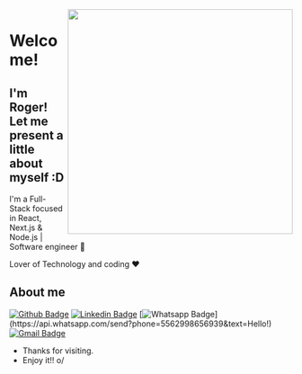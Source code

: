 <img align="right" width="400" height="400" src="https://media.giphy.com/media/IThjAlJnD9WNO/giphy.gif">

# Welcome!

## I'm Roger! Let me present a little about myself :D

I'm a Full-Stack focused in React, Next.js & Node.js | Software engineer :robot:

Lover of Technology and coding :heart:

## About me 

[![Github Badge](https://img.shields.io/badge/-Github-000?style=flat-square&logo=Github&logoColor=white&link=https://github.com/Roger-Melo)](https://github.com/Roger-Melo)
[![Linkedin Badge](https://img.shields.io/badge/-LinkedIn-blue?style=flat-square&logo=Linkedin&logoColor=white&link=https://www.linkedin.com/in/r-melo/)](https://www.linkedin.com/in/r-melo/)
[![Whatsapp Badge](https://img.shields.io/badge/-Whatsapp-4CA143?style=flat-square&labelColor=4CA143&logo=whatsapp&logoColor=white&link=https://api.whatsapp.com/send?phone=5562998656939&text=Hello!)](https://api.whatsapp.com/send?phone=5562998656939&text=Hello!)
[![Gmail Badge](https://img.shields.io/badge/-Gmail-c14438?style=flat-square&logo=Gmail&logoColor=white&link=mailto:rogerw592@gmail.com)](mailto:rogerw592@gmail.com)

- Thanks for visiting. 
- Enjoy it!! o/
